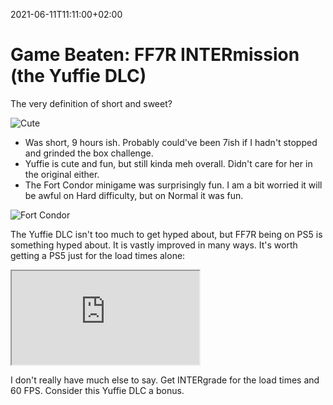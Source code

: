 2021-06-11T11:11:00+02:00
# Game Beaten: FF7R INTERmission (the Yuffie DLC)

The very definition of short and sweet?

![Cute](https://lambdan.se/img/CityUnitDivide.png)

- Was short, 9 hours ish. Probably could've been 7ish if I hadn't stopped and grinded the box challenge.
- Yuffie is cute and fun, but still kinda meh overall. Didn't care for her in the original either. 
- The Fort Condor minigame was surprisingly fun. I am a bit worried it will be awful on Hard difficulty, but on Normal it was fun.

![Fort Condor](https://lambdan.se/img/ClassDevelopmentFight.jpg)

The Yuffie DLC isn't too much to get hyped about, but FF7R being on PS5 is something hyped about. It is vastly improved in many ways. It's worth getting a PS5 just for the load times alone:

<div class="video-container">
<iframe class="embed-responsive-item" src="https://www.youtube.com/embed/_RGxaCiUBmE"></iframe>
</div>

I don't really have much else to say. Get INTERgrade for the load times and 60 FPS. Consider this Yuffie DLC a bonus.
